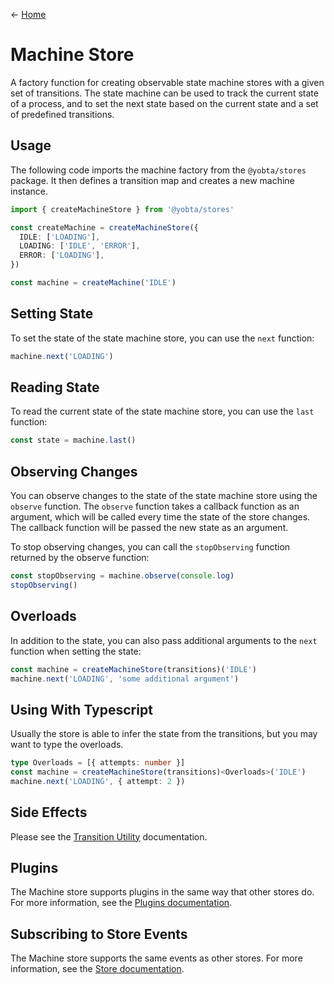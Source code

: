 &larr; [Home](../../../README.md)

# Machine Store

A factory function for creating observable state machine stores with a given set of transitions. The state machine can be used to track the current state of a process, and to set the next state based on the current state and a set of predefined transitions.

## Usage

The following code imports the machine factory from the `@yobta/stores` package. It then defines a transition map and creates a new machine instance.

```ts
import { createMachineStore } from '@yobta/stores'

const createMachine = createMachineStore({
  IDLE: ['LOADING'],
  LOADING: ['IDLE', 'ERROR'],
  ERROR: ['LOADING'],
})

const machine = createMachine('IDLE')
```

## Setting State

To set the state of the state machine store, you can use the `next` function:

```ts
machine.next('LOADING')
```

## Reading State

To read the current state of the state machine store, you can use the `last` function:

```ts
const state = machine.last()
```

## Observing Changes

You can observe changes to the state of the state machine store using the `observe` function. The `observe` function takes a callback function as an argument, which will be called every time the state of the store changes. The callback function will be passed the new state as an argument.

To stop observing changes, you can call the `stopObserving` function returned by the observe function:

```ts
const stopObserving = machine.observe(console.log)
stopObserving()
```

## Overloads

In addition to the state, you can also pass additional arguments to the `next` function when setting the state:

```ts
const machine = createMachineStore(transitions)('IDLE')
machine.next('LOADING', 'some additional argument')
```

## Using With Typescript

Usually the store is able to infer the state from the transitions, but you may want to type the overloads.

```ts
type Overloads = [{ attempts: number }]
const machine = createMachineStore(transitions)<Overloads>('IDLE')
machine.next('LOADING', { attempt: 2 })
```

## Side Effects

Please see the [Transition Utility](../../util/transitionEffect/index.md) documentation.

## Plugins

The Machine store supports plugins in the same way that other stores do. For more information, see the [Plugins documentation](../../plugins/index.md).

## Subscribing to Store Events

The Machine store supports the same events as other stores. For more information, see the [Store documentation](../createStore/index.md).
